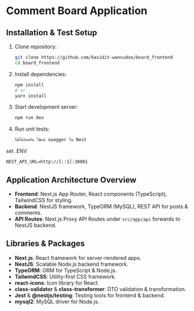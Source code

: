 # Comment Board Application

## Installation & Test Setup
1. Clone repository:
   ```bash
   git clone https://github.com/kasidit-wansudon/board_frontend
   cd board_frontend
   ```
2. Install dependencies:
   ```bash
   npm install
   # or
   yarn install
   ```
3. Start development server:
   ```bash
   npm run dev
   ```
4. Run unit tests:
   ```bash
   ไม่ได้ทำครับ ใช้แค่ swagger ใน Nest
   ```
set .ENV
```
NEST_API_URL=http://[::1]:30001
```

## Application Architecture Overview
- **Frontend**: Next.js App Router, React components (TypeScript), TailwindCSS for styling.
- **Backend**: NestJS framework, TypeORM (MySQL), REST API for posts & comments.
- **API Routes**: Next.js Proxy API Routes under `src/app/api` forwards to NestJS backend.

## Libraries & Packages
- **Next.js**: React framework for server-rendered apps.
- **NestJS**: Scalable Node.js backend framework.
- **TypeORM**: ORM for TypeScript & Node.js.
- **TailwindCSS**: Utility-first CSS framework.
- **react-icons**: Icon library for React.
- **class-validator** & **class-transformer**: DTO validation & transformation.
- **Jest** & **@nestjs/testing**: Testing tools for frontend & backend.
- **mysql2**: MySQL driver for Node.js.
